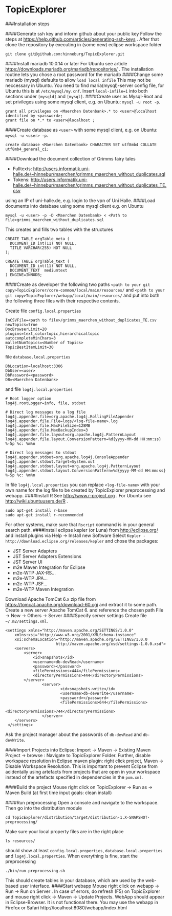 TopicExplorer
=============

###Installation steps

####Generate ssh key and inform github about your public key
Follow the steps at https://help.github.com/articles/generating-ssh-keys .
After that clone the repository by executing in (some new) eclipse workspace folder
```
git clone git@github.com:hinneburg/TopicExplorer.git
```
####Install mariadb 10.0.14 or later 
For Ubuntu see article https://downloads.mariadb.org/mariadb/repositories/ .
The installation routine lets you chose a root password for the  mariadb
####Change some mariadb (mysql) defaults to allow `load local infile`
This may not be neccessary in Ubuntu. You need to find maria(mysql)-server config file, 
for Ubuntu this is at `/etc/mysql/my.cnf`. Insert `local-infile=1` into both sections 
under `[mysqld]` and `[mysql]`.
####Create user as Mysql-Root and set privileges
using some mysql client, 
e.g. on Ubuntu: `mysql -u root -p`.
```
grant all privileges on <Maerchen Datenbank>.* to <user>@localhost identified by <password>;
grant file on *.* to <user>@localhost ;
```
####Create database as `<user>`
with some mysql client, e.g. on Ubuntu: `mysql -u <user> -p`.
```
create database <Maerchen Datenbank> CHARACTER SET utf8mb4 COLLATE utf8mb4_general_ci;
```
####Download the document collection of Grimms fairy tales
  - Fulltexts: http://users.informatik.uni-halle.de/~hinnebur/maerchen/grimms_maerchen_without_duplicates.sql
  - Tokens: http://users.informatik.uni-halle.de/~hinnebur/maerchen/grimms_maerchen_without_duplicates_TE.csv

using an IP of uni-halle.de, e.g. login to the vpn of Uni Halle.
####Load documents into database
using some mysql client
e.g. on Ubuntu 
```
mysql -u <user> -p -D <Maerchen Datenbank> < <Path to File>grimms_maerchen_without_duplicates.sql
```
This creates and fills two tables with the structures
```
CREATE TABLE orgTable_meta (
  DOCUMENT_ID int(11) NOT NULL,
  TITLE VARCHAR(255) NOT NULL
);

CREATE TABLE orgTable_text (
  DOCUMENT_ID int(11) NOT NULL,
  DOCUMENT_TEXT  mediumtext
) ENGINE=INNODB;
```

####Create as developer the following two paths
`<path to your git copy>TopicExplorer/core-common/local/main/resources/` and 
`<path to your git copy>TopicExplorer/webapp/local/main/resources/`
and put into both the following three files with their respective contents.

Create file `config.local.properties`
```
InCSVFile=<path to file>/grimms_maerchen_without_duplicates_TE.csv
newTopics=true
DocBrowserLimit=20
plugins=text,colortopic,hierarchicaltopic
autocompleteMinChars=3
malletNumTopics=<Number of Topics>
TopicBestItemLimit=30
```
file `database.local.properties`
``` 
DbLocation=localhost:3306
DbUser=<user>
DbPassword=<password>
DB=<Maerchen Datenbank>
```
and file `log4j.local.properties`
```
# Root logger option
log4j.rootLogger=info, file, stdout
 
# Direct log messages to a log file
log4j.appender.file=org.apache.log4j.RollingFileAppender
log4j.appender.file.File=logs/<log-file-name>.log
log4j.appender.file.MaxFileSize=128MB
log4j.appender.file.MaxBackupIndex=3
log4j.appender.file.layout=org.apache.log4j.PatternLayout
log4j.appender.file.layout.ConversionPattern=%d{yyyy-MM-dd HH:mm:ss} %-5p %c: %m%n
 
# Direct log messages to stdout
log4j.appender.stdout=org.apache.log4j.ConsoleAppender
log4j.appender.stdout.Target=System.out
log4j.appender.stdout.layout=org.apache.log4j.PatternLayout
log4j.appender.stdout.layout.ConversionPattern=%d{yyyy-MM-dd HH:mm:ss} %-5p %c: %m%n
```
In file `log4j.local.properties` you can replace `<log-file-name>` with your own name for the log file to be created by TopicExplorer preprocessing and webapp.
####Install R
See http://www.r-project.org . For Ubuntu see http://wiki.ubuntuusers.de/R .
```
sudo apt-get install r-base 
sudo apt-get install r-recommended 
```
For other systems, make sure that `Rscript` command is in your general search path.
####Install eclipse kepler (or Luna)
from http://eclipse.org/ and install plugins via Help -> Install new Software
Select `Kepler - http://download.eclipse.org/releases/kepler` and chose the packages:
   - JST Server Adapters
   - JST Server Adapters Extensions
   - JST Server UI
   - m2e Maven Integration for Eclipse
   - m2e-WTP JAX-RS...
   - m2e-WTP JPA...
   - m2e-WTP JSF...
   - m2e-WTP Maven Integration

Download Apache TomCat 6.x zip file from 
https://tomcat.apache.org/download-60.cgi 
and extract it to some path.
Create a new server Apache TomCat 6. and reference the chosen path
File -> New -> Others -> Server
####Specify server settings
Create file `~/.m2/settings.xml`.

```
<settings xmlns="http://maven.apache.org/SETTINGS/1.0.0"
	xmlns:xsi="http://www.w3.org/2001/XMLSchema-instance"
	xsi:schemaLocation="http://maven.apache.org/SETTINGS/1.0.0
                      http://maven.apache.org/xsd/settings-1.0.0.xsd">
	<servers>
		<server>
			<id>snapshots</id>
			<username>db-devRead</username>
			<password></password>
			<filePermissions>444</filePermissions>
			<directoryPermissions>444</directoryPermissions>
		</server>
                <server>
                        <id>snapshots-write</id>
                        <username>db-devWrite</username>
                        <password></password>
                        <filePermissions>644</filePermissions>
                        <directoryPermissions>744</directoryPermissions>
                </server>
 	</servers>
 </settings>
```
Ask the project manager about the passwords of  `db-devRead` and `db-devWrite`.

####Import Projects into Eclipse: 
Import -> Maven -> Existing Maven Project -> browse : Navigate to TopicExplorer Folder. 
Further, disable workspace resolution in Eclipse maven plugin: right click project, Maven -> Disable Workspace Resolution. This is important to prevent Eclipse from acidentally using artefacts from projects that are open in your workspace instead of the artefacts specified in dependencies in the `pom.xml`.

####Build the project
Mouse right click on TopicExplorer -> Run as -> Maven Build (at first time input goals: clean install)

####Run preprocessing
Open a console and navigate to the workspace. Then go into the distribution module
```
cd TopicExplorer/distribution/target/distribution-1.X-SNAPSHOT-preprocessing/

```
Make sure your local property files are in the right place
```
ls resources/
```
should show at least `config.local.properties`, `database.local.properties` and `log4j.local.properties`. 
When everything is fine, start the preprocessing
```
./bin/run-preprocessing.sh
```
This should create tables in your database, which are used by the web-based user interface. 
####Start webapp
Mouse right click on webapp -> Run -> Run on Server . 
In case of errors, do refresh (F5) on TopicExplorer and mouse right click -> Maven -> Update Projects. 
WebApp should appear in Eclipse-Browser. It is not functional there. 
You may use the webapp in Firefox or Safari http://localhost:8080/webapp/index.html


